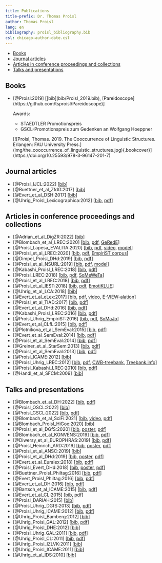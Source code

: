 ```yaml
---
title: Publications
title-prefix: Dr. Thomas Proisl
author: Thomas Proisl
lang: en
bibliography: proisl_bibliography.bib
csl: chicago-author-date.csl
---
```


- [Books](#books)
- [Journal articles](#journal-articles)
- [Articles in conference proceedings and collections](#articles-in-conference-proceedings-and-collections)
- [Talks and presentations](#talks-and-presentations)

## Books ##

- <div class="book">
  <div class="bibentry">[@Proisl:2019] [[bib](bib/Proisl_2019.bib), [Pareidoscope](https://github.com/tsproisl/Pareidoscope)]
  <p>Awards:
  <ul>
  <li>STAEDTLER Promotionspreis</li>
  <li>GSCL-Promotionspreis zum Gedenken an Wolfgang Hoeppner</li>
  </ul>
  </p>
  </div>
  <div class="cover">[![Proisl, Thomas. 2019. The Cooccurrence of Linguistic Structures. Erlangen: FAU University Press.](img/the_cooccurrence_of_linguistic_structures.jpg){.bookcover}](https://doi.org/10.25593/978-3-96147-201-7)</div>
  </div>

## Journal articles ##

<!-- - Complexity @ DSH: [Blombach_et_al_DSH:202x] -->
- [@Proisl_IJCL:2022] [[bib](bib/Proisl_IJCL_2022.bib)]
- [@Buettner_et_al_ZfdG:2017] [[bib](bib/Buettner_et_al_ZfdG_2017.bib)]
- [@Evert_et_al_DSH:2017] [[bib](bib/Evert_et_al_DSH_2017.bib)]
- [@Uhrig_Proisl_Lexicographica:2012] [[bib](bib/Uhrig_Proisl_Lexicographica_2012.bib), [pdf](pdf/uhrig_proisl_2012_lexicographica.pdf)]

## Articles in conference proceedings and collections ##

<!-- Herbst/Proisl: A Construction Grammar approach to too and very, collocation and gradability. Intensivierung: Neue Impulse zu einem vielfältigen Phänomen, https://pub.ids-mannheim.de/laufend/amades/ -->
- [@Adrian_et_al_DigZR:2022] [[bib](bib/Adrian_et_al_DigZR_2022.bib)]
- [@Blombach_et_al_LREC:2020] [[bib](bib/Blombach_et_al_LREC_2020.bib), [pdf](pdf/blombach_et_al_2020_lrec.pdf), [GeRedE](https://github.com/fau-klue/german-reddit-korpus)]
- [@Proisl_Lapesa_EVALITA:2020] [[bib](bib/Proisl_Lapesa_EVALITA_2020.bib), [pdf](pdf/proisl_lapesa_2020_evalita.pdf), [video](https://vimeo.com/484110489), [model](https://github.com/tsproisl/SoMeWeTa#spoken_italian)]
- [@Proisl_et_al_LREC:2020] [[bib](bib/Proisl_et_al_LREC_2020.bib), [pdf](pdf/proisl_et_al_2020_lrec.pdf), [EmpiriST corpus](https://github.com/fau-klue/empirist-corpus)]
- [@Dimpel_Proisl_DHd:2019] [[bib](bib/Dimpel_Proisl_DHd_2019.bib), [pdf](pdf/dimpel_proisl_2019_dhd.pdf)]
- [@Proisl_et_al_NSURL:2019] [[bib](bib/Proisl_et_al_NSURL_2019.bib), [pdf](pdf/proisl_et_al_2019_nsurl.pdf), [model](https://github.com/tsproisl/SoMeWeTa#bhojpuri)]
- [@Kabashi_Proisl_LREC:2018] [[bib](bib/Kabashi_Proisl_LREC_2018.bib), [pdf](pdf/kabashi_proisl_2018_lrec.pdf)]
- [@Proisl_LREC:2018] [[bib](bib/Proisl_LREC_2018.bib), [pdf](pdf/proisl_2018_lrec.pdf), [SoMeWeTa](https://github.com/tsproisl/SoMeWeTa)]
- [@Proisl_et_al_LREC:2018] [[bib](bib/Proisl_et_al_LREC_2018.bib), [pdf](pdf/proisl_et_al_2018_lrec.pdf)]
- [@Proisl_et_al_IEST:2018] [[bib](bib/Proisl_et_al_IEST_2018.bib), [pdf](pdf/proisl_et_al_2018_iest.pdf), [EmotiKLUE](https://github.com/tsproisl/EmotiKLUE)]
- [@Uhrig_et_al_LCA:2018] [[bib](bib/Uhrig_et_al_LCA_2018.bib)]
- [@Evert_et_al_eLex:2017] [[bib](bib/Evert_et_al_eLex_2017.bib), [pdf](pdf/evert_et_al_2017_elex.pdf), [video](https://www.youtube.com/watch?v=xYo3wTRx8F8), [E-VIEW-alation](http://www.collocations.de/eviewalation/)]
- [@Proisl_et_al_TIAD:2017] [[bib](bib/Proisl_et_al_TIAD_2017.bib), [pdf](pdf/proisl_et_al_2017_tiad.pdf)]
- [@Evert_et_al_DHd:2016] [[bib](bib/Evert_et_al_DHd_2016.bib), [pdf](pdf/evert_et_al_2016_dhd.pdf)]
- [@Kabashi_Proisl_LREC:2016] [[bib](bib/Kabashi_Proisl_LREC_2016.bib), [pdf](pdf/kabashi_proisl_2016_lrec.pdf)]
- [@Proisl_Uhrig_EmpiriST:2016] [[bib](bib/Proisl_Uhrig_EmpiriST_2016.bib), [pdf](pdf/proisl_uhrig_2016_empirist.pdf), [SoMaJo](https://github.com/tsproisl/SoMaJo)]
- [@Evert_et_al_CLfL:2015] [[bib](bib/Evert_et_al_CLfL_2015.bib), [pdf](pdf/evert_et_al_2015_clfl.pdf)]
- [@Plotnikova_et_al_SemEval:2015] [[bib](bib/Plotnikova_et_al_SemEval_2015.bib), [pdf](pdf/plotnikova_et_al_2015_semeval.pdf)]
- [@Evert_et_al_SemEval:2014] [[bib](bib/Evert_et_al_SemEval_2014.bib), [pdf](pdf/evert_et_al_2014_semeval.pdf)]
- [@Proisl_et_al_SemEval:2014] [[bib](bib/Proisl_et_al_SemEval_2014.bib), [pdf](pdf/proisl_et_al_2014_semeval.pdf)]
- [@Greiner_et_al_StarSem:2013] [[bib](bib/Greiner_et_al_StarSem_2013.bib), [pdf](pdf/greiner_et_al_2013_starsem.pdf)]
- [@Proisl_et_al_SemEval:2013] [[bib](bib/Proisl_et_al_SemEval_2013.bib), [pdf](pdf/proisl_et_al_2013_semeval.pdf)]
- [@Proisl_ICAME:2012] [[bib](bib/Proisl_ICAME_2012.bib)]
- [@Proisl_Uhrig_LREC:2012] [[bib](bib/Proisl_Uhrig_LREC_2012.bib), [pdf](pdf/proisl_uhrig_2012_lrec.pdf), [CWB-treebank](https://github.com/tsproisl/CWB-treebank), [Treebank.info](http://treebank.info/)]
- [@Proisl_Kabashi_LREC:2010] [[bib](bib/Proisl_Kabashi_LREC_2010.bib), [pdf](pdf/proisl_kabashi_2010_lrec.pdf)]
- [@Handl_et_al_SFCM:2009] [[bib](bib/Handl_et_al_SFCM_2009.bib)]

## Talks and presentations ##

<!-- Invited talk in Axel’s lecture -->
- [@Blombach_et_al_DH:2022] [[bib](bib/Blombach_et_al_DH_2022.bib), [pdf](pdf/abstract_blombach_et_al_2022_dh.pdf)]
- [@Proisl_OSCL:2022] [[bib](bib/Proisl_OSCL_2022.bib)] <!-- invited -->
- [@Proisl_GSCL:2022] [[bib](bib/Proisl_GSCL_2022.bib), [pdf](pdf/abstract_proisl_2022_gscl.pdf)] <!-- invited -->
- [@Blombach_et_al_SciFi:2021] [[bib](bib/Blombach_et_al_SciFi_2021.bib), [video](https://www.dropbox.com/sh/2vm4rsxge4mcpvx/AACN1k23_QEcKZqxiXK2xoTxa/Blombach%20et%20al.%20-%20Into%20the%20Perryverse.mp4?dl=1), [pdf](pdf/abstract_blombach_et_al_2021_scifi.pdf)]
- [@Blombach_Proisl_HiGoe:2020] [[bib](bib/Blombach_Proisl_HiGoe_2020.bib)] <!-- invited -->
- [@Proisl_et_al_DGfS:2020] [[bib](bib/Proisl_et_al_DGfS_2020.bib), [poster](pdf/poster_proisl_et_al_2020_dgfs.pdf), [pdf](pdf/abstract_proisl_et_al_2020_dgfs.pdf)]
- [@Blombach_et_al_KONVENS:2019] [[bib](bib/Blombach_et_al_KONVENS_2019.bib), [pdf](pdf/abstract_blombach_et_al_2019_konvens.pdf)]
- [@Diwersy_et_al_EUROPHRAS:2019] [[bib](bib/Diwersy_et_al_EUROPHRAS_2019.bib), [pdf](pdf/abstract_diwersy_et_al_2019_europhras.pdf)]
- [@Proisl_Heinrich_ARD:2019] [[bib](bib/Proisl_Heinrich_ARD_2019.bib), [poster](pdf/poster_proisl_heinrich_2019_ard.pdf), [pdf](pdf/abstract_proisl_heinrich_2019_ard.pdf)] <!-- invited -->
- [@Proisl_et_al_ANSC:2019] [[bib](Proisl_et_al_ANSC_2019.bib)] <!-- invited -->
- [@Proisl_et_al_DHd:2019] [[bib](bib/Proisl_et_al_DHd_2019.bib), [poster](pdf/poster_proisl_et_al_2019_dhd.pdf), [pdf](pdf/abstract_proisl_et_al_2019_dhd.pdf)]
- [@Evert_et_al_Euralex:2018] [[bib](bib/Evert_et_al_Euralex_2018.bib), [pdf](pdf/abstract_evert_et_al_2018_euralex.pdf)]
- [@Proisl_Evert_DHd:2018] [[bib](bib/Proisl_Evert_DHd_2018.bib), [poster](pdf/poster_proisl_evert_2018_dhd.pdf), [pdf](pdf/abstract_proisl_evert_2018_dhd.pdf)]
- [@Buettner_Proisl_Philtag:2016] [[bib](bib/Buettner_Proisl_Philtag_2016.bib), [pdf](pdf/abstract_buettner_proisl_2016_philtag.pdf)] <!-- invited -->
- [@Evert_Proisl_Philtag:2016] [[bib](bib/Evert_Proisl_Philtag_2016.bib), [pdf](pdf/abstract_evert_proisl_2016_philtag.pdf)] <!-- invited -->
- [@Evert_et_al_DH:2016] [[bib](bib/Evert_et_al_DH_2016.bib), [pdf](pdf/abstract_evert_et_al_2016_dh.pdf)]
- [@Bartsch_et_al_ICAME:2015] [[bib](bib/Bartsch_et_al_ICAME_2015.bib), [pdf](pdf/abstract_bartsch_et_al_2015_icame.pdf)]
- [@Evert_et_al_CL:2015] [[bib](bib/Evert_et_al_CL_2015.bib), [pdf](pdf/abstract_evert_et_al_2015_cl.pdf)]
- [@Proisl_DARIAH:2015] [[bib](bib/Proisl_DARIAH_2015.bib)] <!-- invited -->
- [@Proisl_Uhrig_DGfS:2013] [[bib](bib/Proisl_Uhrig_DGfS_2013.bib), [pdf](pdf/abstract_proisl_uhrig_2013_dgfs.pdf)]
- [@Proisl_Uhrig_ICAME:2012] [[bib](bib/Proisl_Uhrig_ICAME_2012.bib), [pdf](pdf/abstract_proisl_uhrig_2012_icame.pdf)]
- [@Uhrig_Proisl_Bamberg:2012] [[bib](bib/Uhrig_Proisl_Bamberg_2012.bib)] <!-- invited -->
- [@Uhrig_Proisl_GAL:2012] [[bib](bib/Uhrig_Proisl_GAL_2012.bib), [pdf](pdf/abstract_uhrig_proisl_2012_gal.pdf)]
- [@Uhrig_Proisl_DHE:2012] [[bib](bib/Uhrig_Proisl_DHE_2012.bib)] <!-- invited -->
- [@Proisl_Uhrig_GAL:2011] [[bib](bib/Proisl_Uhrig_GAL_2011.bib), [pdf](pdf/abstract_proisl_uhrig_2011_gal.pdf)]
- [@Uhrig_Proisl_CL:2011] [[bib](bib/Uhrig_Proisl_CL_2011.bib), [pdf](pdf/abstract_uhrig_proisl_2011_cl.pdf)]
- [@Uhrig_Proisl_IZLVK:2011] [[bib](bib/Uhrig_Proisl_IZLVK_2011.bib)] <!-- invited -->
- [@Uhrig_Proisl_ICAME:2011] [[bib](bib/Uhrig_Proisl_ICAME_2011.bib)]
- [@Uhrig_et_al_IDS:2010] [[bib](bib/Uhrig_et_al_IDS_2010.bib)]
